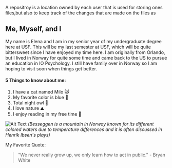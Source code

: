 <!-- Great work! Just a few comments. 

# **Homework Repository**

<!-- To ensure that there is correct formatting of output, always place a blank line between each paragraph, heading, etc. -->

A repositroy is a location owned by each user that is used for storing ones files,but also to keep track of the changes that are made on the files as 

## **Me, Myself, and I**

My name is Elena and I am in my senior year of my undergraduate degree here at USF. This will be my last semester at USF, which will be quite bittersweet since I have enjoyed my time here. I am originally from Orlando, but I lived in Norway for quite some time and came back to the US to pursue an education in IO Psychology. I still have family over in Norway so I am hoping to visit soon when things get better. 

#### 5 Things to know about me:

1. I have a cat named Milo :cat:
2. My favorite color is blue :ocean:
3. Total night owl :owl: 
4. I love nature :mountain:
5. I enjoy reading in my free time :book: 

<!-- The "alt text" is what screen readers for blind people will read. You should give a description of what the picture shows. The caption you have below would be good. -->

![Alt Text](https://assets.simpleviewcms.com/simpleview/image/fetch/c_fill,f_jpg,h_605,q_65,w_1200/https://images.citybreak.com/image.aspx%3FImageId%3D4633779)
*(Besseggen is a mountain in Norway known for its different colored waters due to temperature differences and it is often discussed in Henrik Ibsen's plays)*

My Favorite Quote: 

> "We never really grow up, we only learn how to act in public." - Bryan White

<!-- Love it! -->
